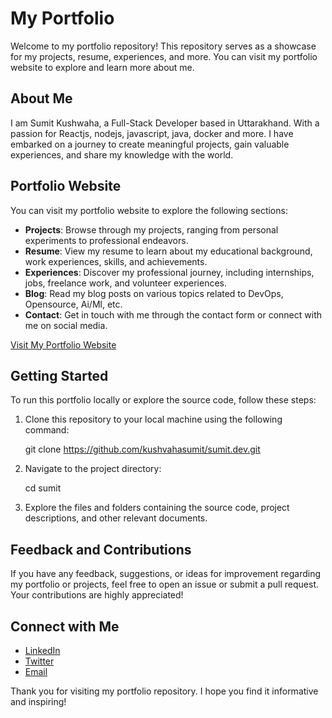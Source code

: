 # My Portfolio

Welcome to my portfolio repository! This repository serves as a showcase for my projects, resume, experiences, and more. You can visit my portfolio website to explore and learn more about me.

## About Me

I am Sumit Kushwaha, a Full-Stack Developer based in Uttarakhand. With a passion for Reactjs, nodejs, javascript, java, docker and more. I have embarked on a journey to create meaningful projects, gain valuable experiences, and share my knowledge with the world.

## Portfolio Website

You can visit my portfolio website to explore the following sections:

- **Projects**: Browse through my projects, ranging from personal experiments to professional endeavors.
- **Resume**: View my resume to learn about my educational background, work experiences, skills, and achievements.
- **Experiences**: Discover my professional journey, including internships, jobs, freelance work, and volunteer experiences.
- **Blog**: Read my blog posts on various topics related to DevOps, Opensource, Ai/Ml, etc.
- **Contact**: Get in touch with me through the contact form or connect with me on social media.

[Visit My Portfolio Website](https://kushwahadev.netlify.app/)

## Getting Started

To run this portfolio locally or explore the source code, follow these steps:

1. Clone this repository to your local machine using the following command:

   git clone https://github.com/kushvahasumit/sumit.dev.git

2. Navigate to the project directory:

   cd sumit

3. Explore the files and folders containing the source code, project descriptions, and other relevant documents.

## Feedback and Contributions

If you have any feedback, suggestions, or ideas for improvement regarding my portfolio or projects, feel free to open an issue or submit a pull request. Your contributions are highly appreciated!

## Connect with Me

- [LinkedIn](https://www.linkedin.com/in/sumit-kumar-4a1344254) 
- [Twitter](https://twitter.com/sumit_k_twt) 
- [Email](mailto:sumitt.ewp@gmail.com)

Thank you for visiting my portfolio repository. I hope you find it informative and inspiring!

